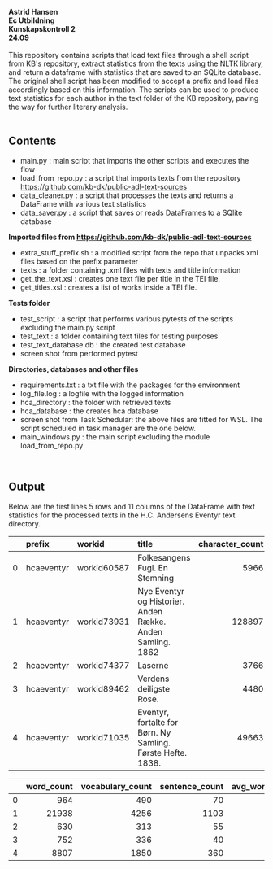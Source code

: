 
<b> Astrid Hansen <br>
Ec Utbildning <br>
Kunskapskontroll 2<br>
24.09 <br>
</b>
<br>
This repository contains scripts that load text files through a shell script from KB's repository, extract statistics from the texts using the NLTK library, and return a dataframe with statistics that are saved to an SQLite database. The original shell script has been modified to accept a prefix and load files accordingly based on this information. The scripts can be used to produce text statistics for each author in the text folder of the KB repository, paving the way for further literary analysis.
<br>
<br>

## Contents
- main.py : main script that imports the other scripts and executes the flow<br>
- load_from_repo.py : a script that imports texts from the repository https://github.com/kb-dk/public-adl-text-sources <br>
- data_cleaner.py : a script that processes the texts and returns a DataFrame with various text statistics <br>
- data_saver.py :  a script that saves or reads DataFrames to a SQlite database<br>

<b>Imported files from https://github.com/kb-dk/public-adl-text-sources</b><br>
- extra_stuff_prefix.sh : a modified script from the repo that unpacks xml files based on the prefix parameter <br>
- texts : a folder containing .xml files with texts and title information <br>
- get_the_text.xsl : creates one text file per title in the TEI file. <br>
- get_titles.xsl : creates a list of works inside a TEI file. <br>

<b>Tests folder</b><br>
- test_script : a script that performs various pytests of the scripts excluding the main.py script
- test_text : a folder containing text files for testing purposes <br>
- test_text_database.db : the created test database <br>
- screen shot from performed pytest <br>
        
<b>Directories, databases and other files</b><br>
- requirements.txt : a txt file with the packages for the environment <br>
- log_file.log : a logfile with the logged information <br>
- hca_directory : the folder with retrieved texts <br>
- hca_database : the creates hca database <br>
- screen shot from Task Schedular: the above files are fitted for WSL. The script scheduled in task manager are the one below. <br>
- main_windows.py : the main script excluding the module load_from_repo.py <br>
<br>

## Output

Below are the first lines 5 rows and 11 columns of the DataFrame with text statistics for the processed texts in the H.C. Andersens Eventyr text directory.

|    | prefix     | workid      | title                                                       |   character_count |   token_count |
|---:|:-----------|:------------|:------------------------------------------------------------|------------------:|--------------:|
|  0 | hcaeventyr | workid60587 | Folkesangens Fugl. En Stemning                              |              5966 |          1285 |
|  1 | hcaeventyr | workid73931 | Nye Eventyr og Historier. Anden Række. Anden Samling. 1862  |            128897 |         27987 |
|  2 | hcaeventyr | workid74377 | Laserne                                                     |              3766 |           843 |
|  3 | hcaeventyr | workid89462 | Verdens deiligste Rose.                                     |              4480 |           995 |
|  4 | hcaeventyr | workid71035 | Eventyr, fortalte for Børn. Ny Samling. Første Hefte. 1838. |             49663 |         10872 |

|    |   word_count |   vocabulary_count |   sentence_count |   avg_words_in_sentence |   mean_word_length |   lexical_diversity |
|---:|-------------:|-------------------:|-----------------:|------------------------:|-------------------:|--------------------:|
|  0 |          964 |                490 |               70 |                   13.77 |               4.58 |                0.51 |
|  1 |        21938 |               4256 |             1103 |                   19.89 |               4.49 |                0.19 |
|  2 |          630 |                313 |               55 |                   11.45 |               4.35 |                0.5  |
|  3 |          752 |                336 |               40 |                   18.8  |               4.45 |                0.45 |
|  4 |         8807 |               1850 |              360 |                   24.46 |               4.3  |                0.21 |





 
